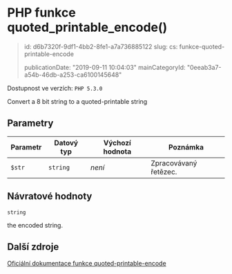 PHP funkce quoted_printable_encode()
====================================

> id: d6b7320f-9df1-4bb2-8fe1-a7a736885122
> slug:
> 	cs: funkce-quoted-printable-encode
>
> publicationDate: "2019-09-11 10:04:03"
> mainCategoryId: "0eeab3a7-a54b-46db-a253-ca6100145648"

Dostupnost ve verzích: `PHP 5.3.0`

Convert a 8 bit string to a quoted-printable string


Parametry
--------------

| Parametr | Datový typ | Výchozí hodnota | Poznámka |
|-----|-----|-----|-----|
| `$str` | `string` | *není* | Zpracovávaný řetězec. |


Návratové hodnoty
----------------

`string`

the encoded string.

Další zdroje
------------

[Oficiální dokumentace funkce quoted-printable-encode](https://www.php.net/manual/en/function.quoted-printable-encode.php)
